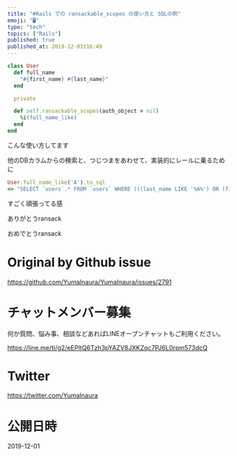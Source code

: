 ```yaml
---
title: "#Rails での ransackable_scopes の使い方と SQLの例"
emoji: "🖥"
type: "tech"
topics: ["Rails"]
published: true
published_at: 2019-12-01t16:49
---
```


```rb
class User
  def full_name
    "#{first_name} #{last_name}"
  end

  private

  def self.ransackable_scopes(auth_object = nil)
    %i(full_name_like)
  end
end


```

こんな使い方してます

他のDBカラムからの検索と、つじつまをあわせて、実装的にレールに乗るために

```rb
User.full_name_like('A').to_sql
=> "SELECT `users`.* FROM `users` WHERE (((last_name LIKE '%A%') OR (first_name LIKE '%A%')) OR (CONCAT(`last_name`, `first_name`) LIKE 'A'))"

```

すごく頑張ってる感

ありがとうransack

おめでとうransack

# Original by Github issue

https://github.com/YumaInaura/YumaInaura/issues/2791








<!-- Update From Qiita API -->

# チャットメンバー募集


何か質問、悩み事、相談などあればLINEオープンチャットもご利用ください。

https://line.me/ti/g2/eEPltQ6Tzh3pYAZV8JXKZqc7PJ6L0rpm573dcQ





# Twitter


https://twitter.com/YumaInaura


<!-- Update From Qiita API -->



# 公開日時

2019-12-01
